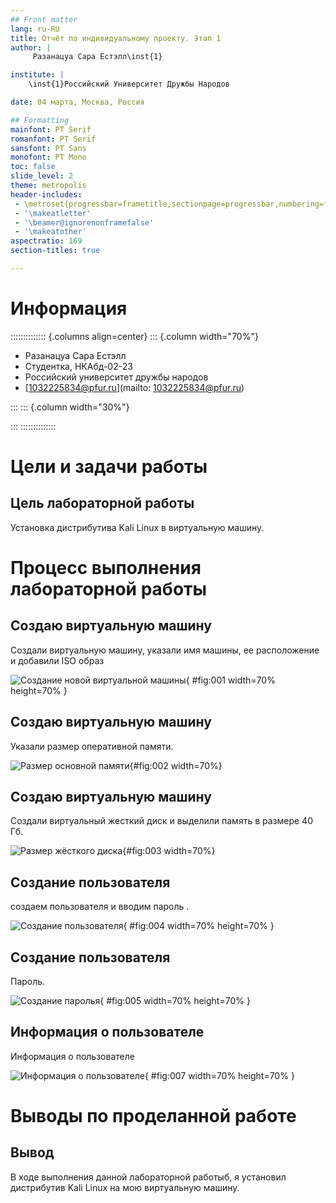 ```yaml
---
## Front matter
lang: ru-RU
title: Отчёт по индивидуальному проекту. Этап 1
author: |
	 Разанацуа Сара Естэлл\inst{1}

institute: |
	\inst{1}Российский Университет Дружбы Народов

date: 04 марта, Москва, Россия

## Formatting
mainfont: PT Serif
romanfont: PT Serif
sansfont: PT Sans
monofont: PT Mono
toc: false
slide_level: 2
theme: metropolis
header-includes: 
 - \metroset{progressbar=frametitle,sectionpage=progressbar,numbering=fraction}
 - '\makeatletter'
 - '\beamer@ignorenonframefalse'
 - '\makeatother'
aspectratio: 169
section-titles: true

---
```

# Информация

:::::::::::::: {.columns align=center}
::: {.column width="70%"}

  * Разанацуа Сара Естэлл
  * Студентка, НКАбд-02-23
  * Российский университет дружбы народов
  * [1032225834@pfur.ru](mailto: 1032225834@pfur.ru)

:::
::: {.column width="30%"}

:::
::::::::::::::

# Цели и задачи работы

## Цель лабораторной работы

Установка дистрибутивa Kali Linux в виртуальную машину.

# Процесс выполнения лабораторной работы

## Создаю виртуальную машину
 Создали виртуальную машину, указали имя машины, ее расположение и добавили ISO образ
 
![Создание новой виртуальной машины](image/1.jpg){ #fig:001 width=70% height=70% }

## Создаю виртуальную машину
Указали размер оперативной памяти.

![Размер основной памяти](image/2.jpg){#fig:002 width=70%}

## Создаю виртуальную машину
Создали виртуальный жесткий диск и выделили память в размере 40 Гб.

![Размер жёсткого диска](image/3.jpg){#fig:003 width=70%}

## Создание пользователя

создаем пользователя  и вводим пароль .

![Создание пользователя](image/6.jpg){ #fig:004 width=70% height=70% }

## Создание пользователя
Пароль.

![Создание паролья](image/7.jpg){ #fig:005 width=70% height=70% }

## Информация о пользователе
Информация о пользователе

![Информация о пользователе ](image/10.jpg){ #fig:007 width=70% height=70% }


# Выводы по проделанной работе

## Вывод

В ходе выполнения данной лабораторной работыб, я установил дистрибутив Kali Linux на мою виртуальную машину.



